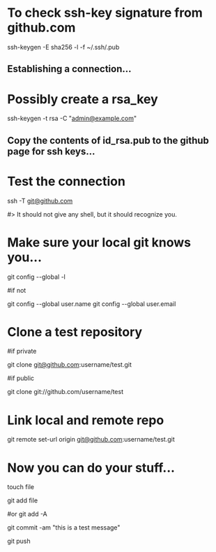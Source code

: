 # To check ssh-key signature from github.com

ssh-keygen -E sha256 -l -f ~/.ssh/<key>.pub

## Establishing a connection...

# Possibly create a rsa_key

ssh-keygen -t rsa -C "admin@example.com"

## Copy the contents of id_rsa.pub to the github page for ssh keys...

# Test the connection

ssh -T git@github.com

#> It should not give any shell, but it should recognize you.

# Make sure your local git knows you...

git config --global -l
  
#if not
  
git config --global user.name <your-name>
git config --global user.email <your-email>

# Clone a test repository

#if private
  
git clone git@github.com:username/test.git

#if public
  
git clone git://github.com/username/test

# Link local and remote repo
  
git remote set-url origin git@github.com:username/test.git

# Now you can do your stuff...

touch file
  
git add file
  
#or git add -A 
  
git commit -am "this is a test message"
  
git push
